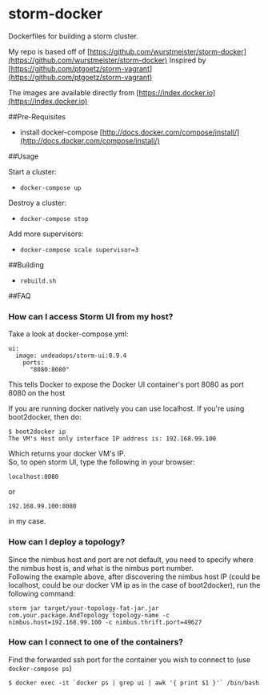 storm-docker
============

Dockerfiles for building a storm cluster.

My repo is based off of [https://github.com/wurstmeister/storm-docker](https://github.com/wurstmeister/storm-docker)
Inspired by [https://github.com/ptgoetz/storm-vagrant](https://github.com/ptgoetz/storm-vagrant)

The images are available directly from [https://index.docker.io](https://index.docker.io)

##Pre-Requisites

- install docker-compose [http://docs.docker.com/compose/install/](http://docs.docker.com/compose/install/)

##Usage

Start a cluster:

- ```docker-compose up```

Destroy a cluster:

- ```docker-compose stop```

Add more supervisors:

- ```docker-compose scale supervisor=3```

##Building

- ```rebuild.sh```

##FAQ
### How can I access Storm UI from my host?
Take a look at docker-compose.yml:

    ui:
      image: undeadops/storm-ui:0.9.4
	    ports:
	      "8080:8080"

This tells Docker to expose the Docker UI container's port 8080 as port 8080 on the host<br/>

If you are running docker natively you can use localhost. If you're using boot2docker, then do:

    $ boot2docker ip
    The VM's Host only interface IP address is: 192.168.99.100

Which returns your docker VM's IP.<br/>
So, to open storm UI, type the following in your browser:

    localhost:8080

or

    192.168.99.100:8080

in my case.

### How can I deploy a topology?
Since the nimbus host and port are not default, you need to specify where the nimbus host is, and what is the nimbus port number.<br/>
Following the example above, after discovering the nimbus host IP (could be localhost, could be our docker VM ip as in the case of boot2docker), run the following command:

    storm jar target/your-topology-fat-jar.jar com.your.package.AndTopology topology-name -c nimbus.host=192.168.99.100 -c nimbus.thrift.port=49627

### How can I connect to one of the containers?
Find the forwarded ssh port for the container you wish to connect to (use `docker-compose ps`)

    $ docker exec -it `docker ps | grep ui | awk '{ print $1 }'` /bin/bash
